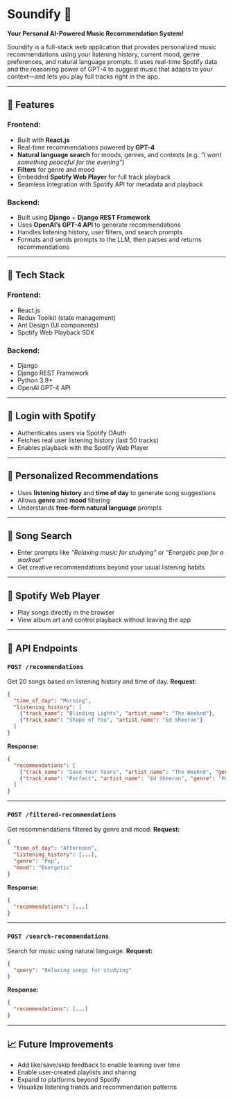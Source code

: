 # Soundify 🎵

**Your Personal AI-Powered Music Recommendation System!**

Soundify is a full-stack web application that provides personalized music recommendations using your listening history, current mood, genre preferences, and natural language prompts. It uses real-time Spotify data and the reasoning power of GPT-4 to suggest music that adapts to your context—and lets you play full tracks right in the app.

---

## 🚀 Features

### Frontend:

* Built with **React.js**
* Real-time recommendations powered by **GPT-4**
* **Natural language search** for moods, genres, and contexts (e.g. *“I want something peaceful for the evening”*)
* **Filters** for genre and mood
* Embedded **Spotify Web Player** for full track playback
* Seamless integration with Spotify API for metadata and playback

### Backend:

* Built using **Django** + **Django REST Framework**
* Uses **OpenAI’s GPT-4 API** to generate recommendations
* Handles listening history, user filters, and search prompts
* Formats and sends prompts to the LLM, then parses and returns recommendations

---

## 🧰 Tech Stack

### Frontend:

* React.js
* Redux Toolkit (state management)
* Ant Design (UI components)
* Spotify Web Playback SDK

### Backend:

* Django
* Django REST Framework
* Python 3.9+
* OpenAI GPT-4 API

---

## 🔐 Login with Spotify

* Authenticates users via Spotify OAuth
* Fetches real user listening history (last 50 tracks)
* Enables playback with the Spotify Web Player

---

## 🎯 Personalized Recommendations

* Uses **listening history** and **time of day** to generate song suggestions
* Allows **genre** and **mood** filtering
* Understands **free-form natural language** prompts

---

## 🔎 Song Search

* Enter prompts like *“Relaxing music for studying”* or *“Energetic pop for a workout”*
* Get creative recommendations beyond your usual listening habits

---

## 🎵 Spotify Web Player

* Play songs directly in the browser
* View album art and control playback without leaving the app

---

## 📡 API Endpoints

### `POST /recommendations`

Get 20 songs based on listening history and time of day.
**Request:**

```json
{
  "time_of_day": "Morning",
  "listening_history": [
    {"track_name": "Blinding Lights", "artist_name": "The Weeknd"},
    {"track_name": "Shape of You", "artist_name": "Ed Sheeran"}
  ]
}
```

**Response:**

```json
{
  "recommendations": [
    {"track_name": "Save Your Tears", "artist_name": "The Weeknd", "genre": "Pop"},
    {"track_name": "Perfect", "artist_name": "Ed Sheeran", "genre": "Pop"}
  ]
}
```

---

### `POST /filtered-recommendations`

Get recommendations filtered by genre and mood.
**Request:**

```json
{
  "time_of_day": "Afternoon",
  "listening_history": [...],
  "genre": "Pop",
  "mood": "Energetic"
}
```

**Response:**

```json
{
  "recommendations": [...]
}
```

---

### `POST /search-recommendations`

Search for music using natural language.
**Request:**

```json
{
  "query": "Relaxing songs for studying"
}
```

**Response:**

```json
{
  "recommendations": [...]
}
```

---

## 📈 Future Improvements

* Add like/save/skip feedback to enable learning over time
* Enable user-created playlists and sharing
* Expand to platforms beyond Spotify
* Visualize listening trends and recommendation patterns


